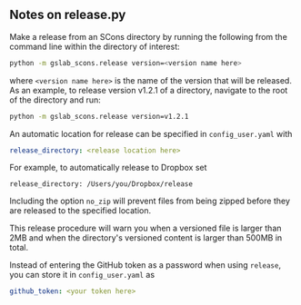 ## Notes on release.py

Make a release from an SCons directory by running the following
from the command line within the directory of interest:

```sh
python -m gslab_scons.release version=<version name here>
```
    
where `<version name here>` is the name of the version that 
will be released. As an example, to release version
v1.2.1 of a directory, navigate to the root of the directory and run:

```sh
python -m gslab_scons.release version=v1.2.1
```

An automatic location for release can be specified in `config_user.yaml` with 

```yaml
release_directory: <release location here>
```

For example, to automatically release to Dropbox set

```
release_directory: /Users/you/Dropbox/release
``` 

Including the option `no_zip` will prevent files
from being zipped before they are released to the specified location.  

This release procedure will warn you when a versioned file
is larger than 2MB and when the directory's versioned content
is larger than 500MB in total.  

Instead of entering the GitHub token as a password when using `release`,
you can store it in `config_user.yaml` as

```yaml
github_token: <your token here>
```

